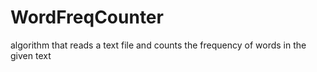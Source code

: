 # WordFreqCounter
 algorithm that reads a text file and counts the frequency of words in the given text
